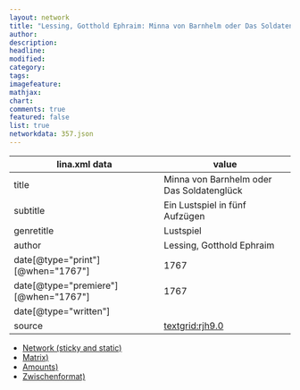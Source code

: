 ```yaml
---
layout: network
title: "Lessing, Gotthold Ephraim: Minna von Barnhelm oder Das Soldatenglück (1767)"
author:
description:
headline:
modified:
category:
tags:
imagefeature: 
mathjax: 
chart: 
comments: true
featured: false
list: true
networkdata: 357.json
---
```

lina.xml data  | value
------------- | -------------
title|Minna von Barnhelm oder Das Soldatenglück
subtitle|Ein Lustspiel in fünf Aufzügen
genretitle|Lustspiel
author|Lessing, Gotthold Ephraim
date[@type="print"][@when="1767"]|1767
date[@type="premiere"][@when="1767"]|1767
date[@type="written"]|
source|[textgrid:rjh9.0](https://textgridlab.org/1.0/tgcrud-public/rest/textgrid:rjh9.0/data)



* [Network (sticky and static)](/linas/network357)
* [Matrix)](/linas/matrix357)
* [Amounts)](/linas/amount357)
* [Zwischenformat)](/linas/lina357 )
